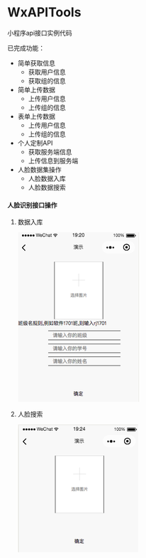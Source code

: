 # WxAPITools
小程序api接口实例代码

  

已完成功能：

- 简单获取信息
  - 获取用户信息
  - 获取组的信息
- 简单上传数据
  - 上传用户信息
  - 上传组的信息
- 表单上传数据
  - 上传用户信息
  - 上传组的信息
- 个人定制API
  - 获取服务端信息
  - 上传信息到服务端
- 人脸数据集操作
  - 人脸数据入库
  - 人脸数据搜索

  

  

#### 人脸识别接口操作

1. 数据入库

   ![image-20180515192031770](front-end/images/image-20180515192031770.png)

2. 人脸搜索

   ![image-20180515192433231](front-end/images/image-20180515192433231.png)